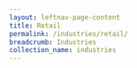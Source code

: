 ```yaml
---
layout: leftnav-page-content
title: Retail
permalink: /industries/retail/
breadcrumb: Industries
collection_name: industries
---
```

